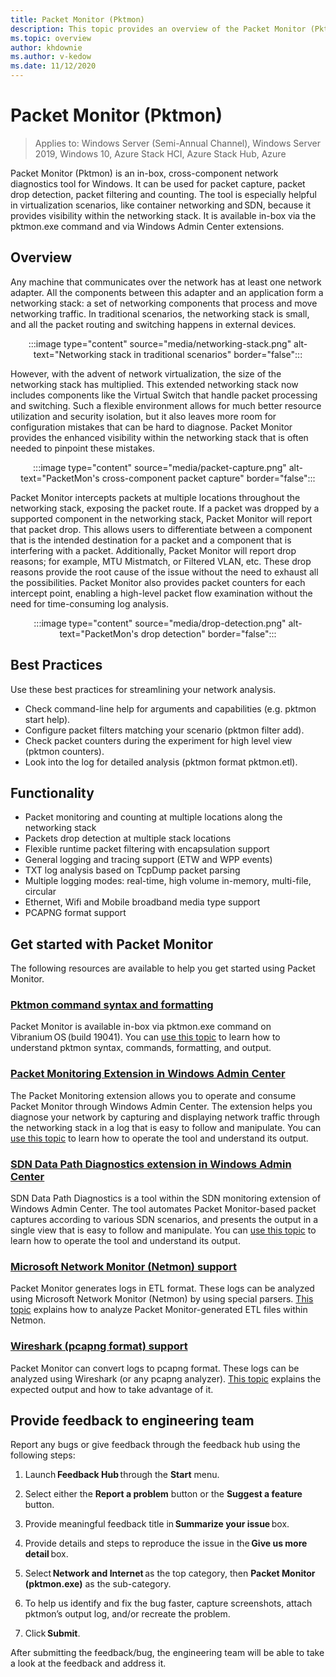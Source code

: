 ```yaml
---
title: Packet Monitor (Pktmon) 
description: This topic provides an overview of the Packet Monitor (Pktmon) network diagnostics tool.
ms.topic: overview
author: khdownie
ms.author: v-kedow
ms.date: 11/12/2020
---
```


# Packet Monitor \(Pktmon\)

>Applies to: Windows Server (Semi-Annual Channel), Windows Server 2019, Windows 10, Azure Stack HCI, Azure Stack Hub, Azure

Packet Monitor (Pktmon) is an in-box, cross-component network diagnostics tool for Windows. It can be used for packet capture, packet drop detection, packet filtering and counting. The tool is especially helpful in virtualization scenarios, like container networking and SDN, because it provides visibility within the networking stack. It is available in-box via the pktmon.exe command and via Windows Admin Center extensions. 

## Overview

Any machine that communicates over the network has at least one network adapter. All the components between this adapter and an application form a networking stack: a set of networking components that process and move networking traffic. In traditional scenarios, the networking stack is small, and all the packet routing and switching happens in external devices.

<center>

:::image type="content" source="media/networking-stack.png" alt-text="Networking stack in traditional scenarios" border="false":::

</center>

However, with the advent of network virtualization, the size of the networking stack has multiplied. This extended networking stack now includes components like the Virtual Switch that handle packet processing and switching. Such a flexible environment allows for much better resource utilization and security isolation, but it also leaves more room for configuration mistakes that can be hard to diagnose. Packet Monitor provides the enhanced visibility within the networking stack that is often needed to pinpoint these mistakes.

<center>

:::image type="content" source="media/packet-capture.png" alt-text="PacketMon's cross-component packet capture" border="false":::

</center>

Packet Monitor intercepts packets at multiple locations throughout the networking stack, exposing the packet route. If a packet was dropped by a supported component in the networking stack, Packet Monitor will report that packet drop. This allows users to differentiate between a component that is the intended destination for a packet and a component that is interfering with a packet. Additionally, Packet Monitor will report drop reasons; for example, MTU Mistmatch, or Filtered VLAN, etc. These drop reasons provide the root cause of the issue without the need to exhaust all the possibilities. Packet Monitor also provides packet counters for each intercept point, enabling a high-level packet flow examination without the need for time-consuming log analysis.

<center>

:::image type="content" source="media/drop-detection.png" alt-text="PacketMon's drop detection" border="false":::

</center>

## Best Practices

Use these best practices for streamlining your network analysis.

- Check command-line help for arguments and capabilities (e.g. pktmon start help).
- Configure packet filters matching your scenario (pktmon filter add).
- Check packet counters during the experiment for high level view (pktmon counters).
- Look into the log for detailed analysis (pktmon format pktmon.etl).

## Functionality

- Packet monitoring and counting at multiple locations along the networking stack
- Packets drop detection at multiple stack locations
- Flexible runtime packet filtering with encapsulation support
- General logging and tracing support (ETW and WPP events)
- TXT log analysis based on TcpDump packet parsing
- Multiple logging modes: real-time, high volume in-memory, multi-file, circular
- Ethernet, Wifi and Mobile broadband media type support
- PCAPNG format support

## Get started with Packet Monitor

The following resources are available to help you get started using Packet Monitor.

### [Pktmon command syntax and formatting](pktmon-syntax.md)

Packet Monitor is available in-box via pktmon.exe command on Vibranium OS (build 19041). You can [use this topic](pktmon-syntax.md) to learn how to understand pktmon syntax, commands, formatting, and output.

### [Packet Monitoring Extension in Windows Admin Center](pktmon-wac-extension.md)

The Packet Monitoring extension allows you to operate and consume Packet Monitor through Windows Admin Center. The extension helps you diagnose your network by capturing and displaying network traffic through the networking stack in a log that is easy to follow and manipulate. You can [use this topic](pktmon-wac-extension.md) to learn how to operate the tool and understand its output.

### [SDN Data Path Diagnostics extension in Windows Admin Center](pktmon-sdn-data-path-wac-extension.md)

SDN Data Path Diagnostics is a tool within the SDN monitoring extension of Windows Admin Center. The tool automates Packet Monitor-based packet captures according to various SDN scenarios, and presents the output in a single view that is easy to follow and manipulate. You can [use this topic](pktmon-sdn-data-path-wac-extension.md) to learn how to operate the tool and understand its output.

### [Microsoft Network Monitor (Netmon) support](pktmon-netmon-support.md)

Packet Monitor generates logs in ETL format. These logs can be analyzed using Microsoft Network Monitor (Netmon) by using special parsers. [This topic](pktmon-netmon-support.md) explains how to analyze Packet Monitor-generated ETL files within Netmon.

### [Wireshark (pcapng format) support](pktmon-pcapng-support.md)

Packet Monitor can convert logs to pcapng format. These logs can be analyzed using Wireshark (or any pcapng analyzer). [This topic](pktmon-pcapng-support.md) explains the expected output and how to take advantage of it.

## Provide feedback to engineering team

Report any bugs or give feedback through the feedback hub using the following steps:

1. Launch **Feedback Hub** through the **Start** menu.

1. Select either the **Report a problem** button or the **Suggest a feature** button.

1. Provide meaningful feedback title in **Summarize your issue** box.

1. Provide details and steps to reproduce the issue in the **Give us more detail** box.

1. Select **Network and Internet** as the top category, then **Packet Monitor (pktmon.exe)** as the sub-category.

1. To help us identify and fix the bug faster, capture screenshots, attach pktmon’s output log, and/or recreate the problem.

1. Click **Submit**.

After submitting the feedback/bug, the engineering team will be able to take a look at the feedback and address it.
